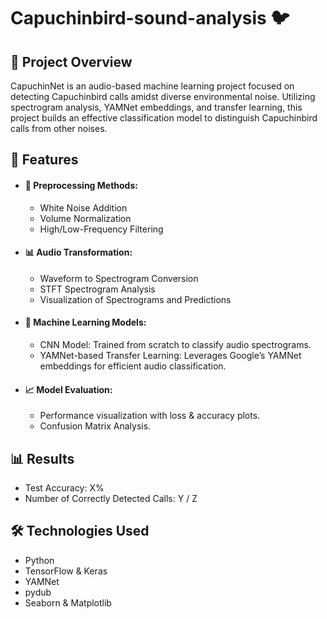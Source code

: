 # Capuchinbird-sound-analysis 🐦

## 🎯 Project Overview
CapuchinNet is an audio-based machine learning project focused on detecting Capuchinbird calls amidst diverse environmental noise. Utilizing spectrogram analysis, YAMNet embeddings, and transfer learning, this project builds an effective classification model to distinguish Capuchinbird calls from other noises.

## 🚀 Features
- #### 🎵 Preprocessing Methods:
  - White Noise Addition
  - Volume Normalization
  - High/Low-Frequency Filtering
- #### 📊 Audio Transformation:
  - Waveform to Spectrogram Conversion
  - STFT Spectrogram Analysis
  - Visualization of Spectrograms and Predictions
- #### 🧠 Machine Learning Models:
  - CNN Model: Trained from scratch to classify audio spectrograms.
  - YAMNet-based Transfer Learning: Leverages Google’s YAMNet embeddings for efficient audio classification.
- #### 📈 Model Evaluation:
  - Performance visualization with loss & accuracy plots.
  - Confusion Matrix Analysis.

## 📊 Results
- Test Accuracy: X%
- Number of Correctly Detected Calls: Y / Z
## 🛠️ Technologies Used
- Python
- TensorFlow & Keras
- YAMNet
- pydub
- Seaborn & Matplotlib
